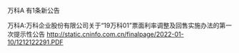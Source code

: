万科A 有1条新公告 

万科A:万科企业股份有限公司关于“19万科01”票面利率调整及回售实施办法的第一次提示性公告 http://static.cninfo.com.cn/finalpage/2022-01-10/1212122291.PDF 

